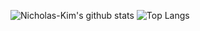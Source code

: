 ![Nicholas-Kim's github stats](https://github-readme-stats.vercel.app/api?username=Nicholas-Kim&count_private=true&show_icons=true) ![Top Langs](https://github-readme-stats.vercel.app/api/top-langs/?username=Nicholas-Kim&layout=compact)

<!--
**Nicholas-Kim/Nicholas-Kim** is a ✨ _special_ ✨ repository because its `README.md` (this file) appears on your GitHub profile.

Here are some ideas to get you started:

- 🔭 I’m currently working on ...
- 🌱 I’m currently learning ...
- 👯 I’m looking to collaborate on ...
- 🤔 I’m looking for help with ...
- 💬 Ask me about ...
- 📫 How to reach me: ...
- 😄 Pronouns: ...
- ⚡ Fun fact: ...
-->
